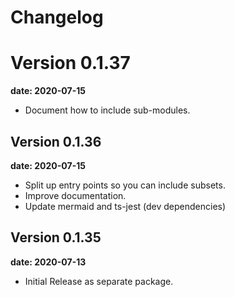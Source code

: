 # Changelog

# Version 0.1.37
__date: 2020-07-15__

* Document how to include sub-modules.

## Version 0.1.36
__date: 2020-07-15__

* Split up entry points so you can include subsets.
* Improve documentation.
* Update mermaid and ts-jest (dev dependencies)

## Version 0.1.35
__date: 2020-07-13__

* Initial Release as separate package.

